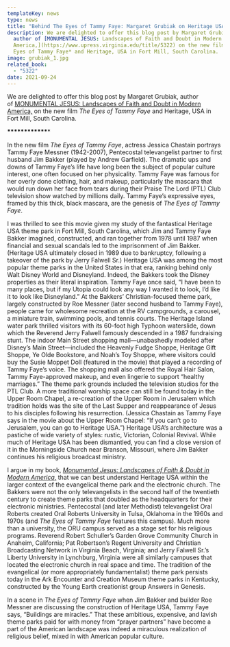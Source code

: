 ```yaml
---
templateKey: news
type: news
title: "Behind The Eyes of Tammy Faye: Margaret Grubiak on Heritage USA"
description: We are delighted to offer this blog post by Margaret Grubiak,
  author of [MONUMENTAL JESUS: Landscapes of Faith and Doubt in Modern
  America,](https://www.upress.virginia.edu/title/5322) on the new film *The
  Eyes of Tammy Faye* and Heritage, USA in Fort Mill, South Carolina.
image: grubiak_1.jpg
related_book:
  - "5322"
date: 2021-09-24
---
```

We are delighted to offer this blog post by Margaret Grubiak, author of [MONUMENTAL JESUS: Landscapes of Faith and Doubt in Modern America,](https://www.upress.virginia.edu/title/5322) on the new film *The Eyes of Tammy Faye* and Heritage, USA in Fort Mill, South Carolina. 

**\*\*\*\*\*\*\*\*\*\*\*\**** 

In the new film *The Eyes of Tammy Faye*, actress Jessica Chastain portrays Tammy Faye Messner (1942-2007), Pentecostal televangelist partner to first husband Jim Bakker (played by Andrew Garfield). The dramatic ups and downs of Tammy Faye’s life have long been the subject of popular culture interest, one often focused on her physicality. Tammy Faye was famous for her overly done clothing, hair, and makeup, particularly the mascara that would run down her face from tears during their Praise The Lord (PTL) Club television show watched by millions daily. Tammy Faye’s expressive eyes, framed by this thick, black mascara, are the genesis of *The Eyes of Tammy Faye*.

I was thrilled to see this movie given my study of the fantastical Heritage USA theme park in Fort Mill, South Carolina, which Jim and Tammy Faye Bakker imagined, constructed, and ran together from 1978 until 1987 when financial and sexual scandals led to the imprisonment of Jim Bakker. (Heritage USA ultimately closed in 1989 due to bankruptcy, following a takeover of the park by Jerry Falwell Sr.) Heritage USA was among the most popular theme parks in the United States in that era, ranking behind only Walt Disney World and Disneyland. Indeed, the Bakkers took the Disney properties as their literal inspiration. Tammy Faye once said, “I have been to many places, but if my Utopia could look any way I wanted it to look, I’d like it to look like Disneyland.” At the Bakkers’ Christian-focused theme park, largely constructed by Roe Messner (later second husband to Tammy Faye), people came for wholesome recreation at the RV campgrounds, a carousel, a miniature train, swimming pools, and tennis courts. The Heritage Island water park thrilled visitors with its 60-foot high Typhoon waterslide, down which the Reverend Jerry Falwell famously descended in a 1987 fundraising stunt. The indoor Main Street shopping mall—unabashedly modeled after Disney’s Main Street—included the Heavenly Fudge Shoppe, Heritage Gift Shoppe, Ye Olde Bookstore, and Noah’s Toy Shoppe, where visitors could buy the Susie Moppet Doll (featured in the movie) that played a recording of Tammy Faye’s voice. The shopping mall also offered the Royal Hair Salon, Tammy Faye-approved makeup, and even lingerie to support “healthy marriages.” The theme park grounds included the television studios for the PTL Club. A more traditional worship space can still be found today in the Upper Room Chapel, a re-creation of the Upper Room in Jerusalem which tradition holds was the site of the Last Supper and reappearance of Jesus to his disciples following his resurrection. (Jessica Chastain as Tammy Faye says in the movie about the Upper Room Chapel: “If you can’t go to Jerusalem, you can go to Heritage USA.”) Heritage USA’s architecture was a pastiche of wide variety of styles: rustic, Victorian, Colonial Revival. While much of Heritage USA has been dismantled, you can find a close version of it in the Morningside Church near Branson, Missouri, where Jim Bakker continues his religious broadcast ministry.

I argue in my book, [*Monumental Jesus: Landscapes of Faith & Doubt in Modern America*,](https://www.upress.virginia.edu/title/5322) that we can best understand Heritage USA within the larger context of the evangelical theme park and the electronic church. The Bakkers were not the only televangelists in the second half of the twentieth century to create theme parks that doubled as the headquarters for their electronic ministries. Pentecostal (and later Methodist) televangelist Oral Roberts created Oral Roberts University in Tulsa, Oklahoma in the 1960s and 1970s (and *The Eyes of Tammy Faye* features this campus). Much more than a university, the ORU campus served as a stage set for his religious programs. Reverend Robert Schuller’s Garden Grove Community Church in Anaheim, California; Pat Robertson’s Regent University and Christian Broadcasting Network in Virginia Beach, Virginia; and Jerry Falwell Sr.’s Liberty University in Lynchburg, Virginia were all similarly campuses that located the electronic church in real space and time. The tradition of the evangelical (or more appropriately fundamentalist) theme park persists today in the Ark Encounter and Creation Museum theme parks in Kentucky, constructed by the Young Earth creationist group Answers in Genesis. 

In a scene in *The Eyes of Tammy Faye* when Jim Bakker and builder Roe Messner are discussing the construction of Heritage USA, Tammy Faye says, “Buildings are miracles.” That these ambitious, expensive, and lavish theme parks paid for with money from “prayer partners” have become a part of the American landscape was indeed a miraculous realization of religious belief, mixed in with American popular culture.